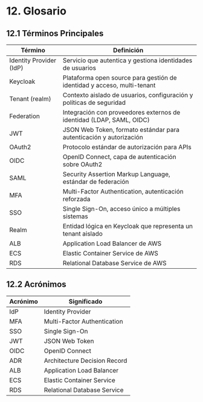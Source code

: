 # 12. Glosario

## 12.1 Términos Principales

| Término         | Definición                                      |
|-----------------|-------------------------------------------------|
| Identity Provider (IdP) | Servicio que autentica y gestiona identidades de usuarios |
| Keycloak        | Plataforma open source para gestión de identidad y acceso, multi-tenant |
| Tenant (realm)  | Contexto aislado de usuarios, configuración y políticas de seguridad |
| Federation      | Integración con proveedores externos de identidad (LDAP, SAML, OIDC) |
| JWT             | JSON Web Token, formato estándar para autenticación y autorización |
| OAuth2          | Protocolo estándar de autorización para APIs     |
| OIDC            | OpenID Connect, capa de autenticación sobre OAuth2 |
| SAML            | Security Assertion Markup Language, estándar de federación |
| MFA             | Multi-Factor Authentication, autenticación reforzada |
| SSO             | Single Sign-On, acceso único a múltiples sistemas |
| Realm           | Entidad lógica en Keycloak que representa un tenant aislado |
| ALB             | Application Load Balancer de AWS                 |
| ECS             | Elastic Container Service de AWS                 |
| RDS             | Relational Database Service de AWS               |

## 12.2 Acrónimos

| Acrónimo | Significado                   |
|----------|------------------------------|
| IdP      | Identity Provider            |
| MFA      | Multi-Factor Authentication  |
| SSO      | Single Sign-On               |
| JWT      | JSON Web Token               |
| OIDC     | OpenID Connect               |
| ADR      | Architecture Decision Record |
| ALB      | Application Load Balancer    |
| ECS      | Elastic Container Service    |
| RDS      | Relational Database Service  |
